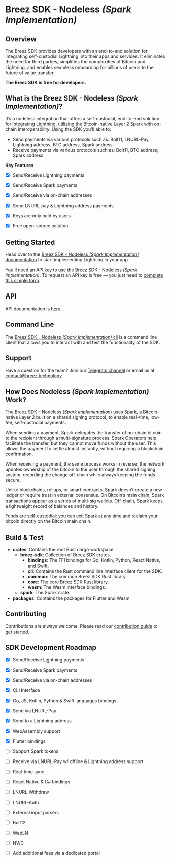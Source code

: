 # Breez SDK - Nodeless *(Spark Implementation)*

## **Overview**

The Breez SDK provides developers with an end-to-end solution for integrating self-custodial Lightning into their apps and services.
It eliminates the need for third parties, simplifies the complexities of Bitcoin and Lightning, and enables seamless onboarding for billions of users to the future of value transfer.

**The Breez SDK is free for developers.**


## **What is the Breez SDK - Nodeless *(Spark Implementation)*?**

It’s a nodeless integration that offers a self-custodial, end-to-end solution for integrating Lightning, utilizing the Bitcoin-native Layer 2 Spark with on-chain interoperability. Using the SDK you'll able to:

- Send payments via various protocols such as: Bolt11, LNURL-Pay, Lightning address, BTC address, Spark address
- Receive payments via various protocols such as: Bolt11, BTC address, Spark address

**Key Features**

- [x] Send/Receive Lightning payments
- [x] Send/Receive Spark payments
- [x] Send/Receive via on-chain addresses
- [x] Send LNURL-pay & Lightning address payments
- [x] Keys are only held by users
- [x] Free open-source solution


## Getting Started 

Head over to the [Breez SDK - Nodeless *(Spark Implementation)* documentation](https://sdk-doc-spark.breez.technology/) to start implementing Lightning in your app.

You'll need an API key to use the Breez SDK - Nodeless *(Spark Implementation)*. To request an API key is free — you just need to [complete this simple form](https://breez.technology/request-api-key/#contact-us-form-sdk).


## **API**

API documentation is [here](https://breez.github.io/spark-sdk/breez_sdk_spark/index.html).


## **Command Line**

The [Breez SDK - Nodeless *(Spark Implementation)* cli](https://github.com/breez/spark-sdk/tree/main/crates/breez-sdk/cli) is a command line client that allows you to interact with and test the functionality of the SDK.


## **Support**

Have a question for the team? Join our [Telegram channel](https://t.me/breezsdk) or email us at [contact@breez.technology](mailto:contact@breez.technology)
 

## How Does Nodeless *(Spark Implementation)* Work?

The Breez SDK – Nodeless (*Spark implementation*) uses Spark, a Bitcoin-native Layer 2 built on a shared signing protocol, to enable real-time, low-fee, self-custodial payments.

When sending a payment, Spark delegates the transfer of on-chain bitcoin to the recipient through a multi-signature process.
Spark Operators help facilitate the transfer, but they cannot move funds without the user. This allows the payment to settle almost instantly, without requiring a blockchain confirmation.

When receiving a payment, the same process works in reverse: the network updates ownership of the bitcoin to the user through the shared signing system, recording the change off-chain while always keeping the funds secure.

Unlike blockchains, rollups, or smart contracts, Spark doesn’t create a new ledger or require trust in external consensus.
On Bitcoin’s main chain, Spark transactions appear as a series of multi-sig wallets. Off-chain, Spark keeps a lightweight record of balances and history.

Funds are self-custodial: you can exit Spark at any time and reclaim your bitcoin directly on the Bitcoin main chain.


## **Build & Test**

- **crates**: Contains the root Rust cargo workspace.
    - **breez-sdk**: Collection of Breez SDK crates.
        - **bindings**: The FFI bindings for Go, Kotlin, Python, React Native, and Swift.
        - **cli**: Contains the Rust command line interface client for the SDK.
        - **common**: The common Breez SDK Rust library.
        - **core**: The core Breez SDK Rust library.
        - **wasm**: The Wasm interface bindings.        
    - **spark**: The Spark crate.
- **packages**: Contains the packages for Flutter and Wasm.


## **Contributing**

Contributions are always welcome. Please read our [contribution guide](CONTRIBUTING.md) to get started.


## **SDK Development Roadmap**

- [x]  Send/Receive Lightning payments
- [x]  Send/Receive Spark payments
- [x]  Send/Receive via on-chain addresses
- [x]  CLI Interface
- [x]  Go, JS, Kotlin, Python & Swift languages bindings
- [x]  Send via LNURL-Pay
- [x]  Send to a Lightning address
- [x]  WebAssembly support
- [x]  Flutter bindings 
- [ ]  Support Spark tokens
- [ ]  Receive via LNURL-Pay w/ offline & Lightning address support
- [ ]  Real-time sync
- [ ]  React Native & C# bindings
- [ ]  LNURL-Withdraw
- [ ]  LNURL-Auth
- [ ]  External input parsers
- [ ]  Bolt12 
- [ ]  WebLN
- [ ]  NWC
- [ ]  Add additional fees via a dedicated portal



